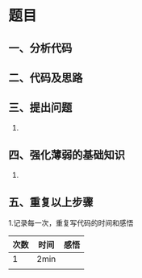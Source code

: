 # 题目

## 一、分析代码
   
## 二、代码及思路
    
## 三、提出问题
 1.
 
## 四、强化薄弱的基础知识
 1.
 
## 五、重复以上步骤
 1.记录每一次，重复写代码的时间和感悟<br>
 
| 次数 | 时间 | 感悟 |
| :---          |     :---:      |          ---: |
|   1  |  2min    |     |
|       |        |       |

